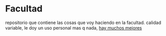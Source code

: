 # Facultad
repositorio que contiene las cosas que voy haciendo en la facultad.
calidad variable, le doy un uso personal mas q nada, [hay muchos mejores](https://repositoriosacademicos.carrd.co/)
